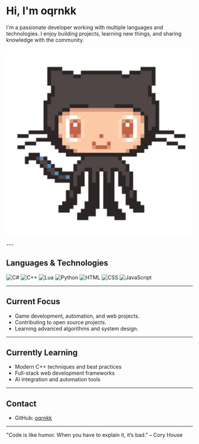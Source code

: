 # Hi, I'm oqrnkk

I'm a passionate developer working with multiple languages and technologies. I enjoy building projects, learning new things, and sharing knowledge with the community.
<p align="center">
  <img src="./gitcat.gif" alt="Git Cat" width="600">
</p>
---


## Languages & Technologies

![C#](https://img.shields.io/badge/C%23-239120?style=for-the-badge&logo=c-sharp&logoColor=white)
![C++](https://img.shields.io/badge/C%2B%2B-00599C?style=for-the-badge&logo=c%2B%2B&logoColor=white)
![Lua](https://img.shields.io/badge/Lua-2C2D72?style=for-the-badge&logo=lua&logoColor=white)
![Python](https://img.shields.io/badge/Python-3776AB?style=for-the-badge&logo=python&logoColor=white)
![HTML](https://img.shields.io/badge/HTML-E34F26?style=for-the-badge&logo=html5&logoColor=white)
![CSS](https://img.shields.io/badge/CSS-1572B6?style=for-the-badge&logo=css3&logoColor=white)
![JavaScript](https://img.shields.io/badge/JavaScript-F7DF1E?style=for-the-badge&logo=javascript&logoColor=black)

---

## Current Focus

- Game development, automation, and web projects.
- Contributing to open source projects.
- Learning advanced algorithms and system design.

---

## Currently Learning

- Modern C++ techniques and best practices
- Full-stack web development frameworks
- AI integration and automation tools

---

## Contact

- GitHub: [oqrnkk](https://github.com/oqrnkk)

---

"Code is like humor. When you have to explain it, it’s bad." – Cory House
